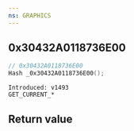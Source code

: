 ```yaml
---
ns: GRAPHICS
---
```

## 0x30432A0118736E00

```c
// 0x30432A0118736E00
Hash _0x30432A0118736E00();
```

```
Introduced: v1493
GET_CURRENT_*
```


## Return value
